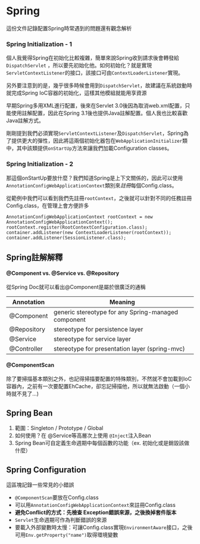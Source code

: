 # Spring

這份文件記錄配置Spring時常遇到的問題還有觀念解析

### Spring Initialization - 1
個人我覺得Spring在初始化比較複雜，簡單來說Spring收到請求後會轉發給 ``DispatchServlet`` ，所以要先初始化他。如何初始化？就是實現``ServletContextListener``的接口，該接口可由``ContextLoaderListener``實現。

另外要注意到的是，幾乎很多時候會用到``DispatchServlet``，故建議在系統啟動時就完成Spring IoC容器的初始化，這樣其他模組就能用享資源

早期Spring多用XML進行配置，後來在Servlet 3.0後因為取消web.xml配置，只能使用註解配置，因此在Spring 3.1後也提供Java註解配置。個人我也比較喜歡Java註解方式。

剛剛提到我們必須實現``ServletContextListener``及``DispatchServlet``，Spring為了提供更大的彈性，因此將這兩個初始化器包在``WebApplicationInitializer``類中，其中該類提供``onStartUp``方法來讓我們加載Configuration classes。

### Spring Initialization - 2
那這個onStartUp要放什麼？我們知道Spring是上下文關係的，因此可以使用``AnnotationConfigWebApplicationContext``類別來*註冊*每個Config.class。

從範例中我們可以看到我們先註冊``rootContext``，之後就可以針對不同的任務註冊Config.class，在管理上會方便許多

	AnnotationConfigWebApplicationContext rootContext = new AnnotationConfigWebApplicationContext();
    rootContext.register(RootContextConfiguration.class);
	container.addListener(new ContextLoaderListener(rootContext));
	container.addListener(SessionListener.class);
	
## Spring註解解釋
#### @Component vs. @Service vs. @Repository
從Spring Doc就可以看出@Component是屬於很廣泛的通稱

Annotation  | Meaning                                             
----------- | -----------------------------------------------------
@Component  | generic stereotype for any Spring-managed component 
@Repository | stereotype for persistence layer                    
@Service    | stereotype for service layer                        
@Controller | stereotype for presentation layer (spring-mvc)      

#### @ComponentScan
除了要掃描基本類別之外，也記得掃描要配置的特殊類別，不然就不會加載到IoC容器內，之前有一次要配置EhCache，卻忘記掃描他，所以就無法啟動（一個小時就不見了...)

## Spring Bean
1. 範圍：Singleton / Prototype / Global
2. 如何使用？在 @Service等高層次上使用 ``@Inject``注入Bean
3. Spring Bean可自定義生命週期中每個函數的功能（ex. 初始化或是銷毀該做什麼）

## Spring Configuration
這區塊記錄一些常見的小錯誤

* ``@ComponentScan``要放在Config.class
* 可以用``AnnotationConfigWebApplicationContext``來註冊Config.class
* **避免Conflict的方式：先檢查 Exception錯誤來源，之後換掉套件版本**
* ``Servlet``生命週期可作為判斷錯誤的來源
* 要載入外部變數時太慢：可讓Config.class實現``EnvironmentAware``接口，之後可用``Env.getProperty("name")``取得環境變數